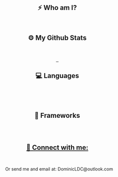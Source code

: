 <h2 align="center">⚡ Who am I?</h2> <br>





<h2 align="center">⚙️ My Github Stats</h2> <br>
<p align="center">
  <a href="https://github.com/anuraghazra/github-readme-stats" target="blank"><img align="center" src="https://github-readme-stats.vercel.app/api?username=DominicV1&theme=radical" alt=""/>  
    <a href="https://git.io/streak-stats" target="blank"><img align="center" src="http://github-readme-streak-stats.herokuapp.com?user=DominicV1&theme=radical&date_format=M%20j%5B%2C%20Y%5D" alt=""/>
      <a href="https://github.com/anuraghazra/github-readme-stats" target="blank"><img align="center" src="https://github-readme-stats.vercel.app/api/top-langs/?username=DominicV1&theme=radical" alt=""/></a>
</p>

<h2 align="center">💻 Languages</h2><br>
<p align="center">
  <a href="https://www.javascript.com/" target="blank"><img align="center" src="https://img.shields.io/badge/JavaScript-323330?style=for-the-badge&logo=javascript&logoColor=F7DF1E" alt=""/></a>
  <a href="https://html.spec.whatwg.org/" target="blank"><img align="center" src="https://img.shields.io/badge/HTML5-E34F26?style=for-the-badge&logo=html5&logoColor=white" alt=""/></a>
  <a href="https://www.w3.org/TR/CSS/#cssv" target="blank"><img align="center" src="https://img.shields.io/badge/CSS3-1572B6?style=for-the-badge&logo=css3&logoColor=white" alt=""/></a>
  <a href="php.net" target="blank"><img align="center" src="https://img.shields.io/badge/PHP-777BB4?style=for-the-badge&logo=php&logoColor=white" alt=""/></a>
  <a href="https://www.mysql.com/" target="blank"><img align="center" src="https://img.shields.io/badge/MySQL-005C84?style=for-the-badge&logo=mysql&logoColor=white" alt=""/></a>
</p>

<h2 align="center">🚀 Frameworks</h2><br>
<p align="center">
  <a href="https://laravel.com/" target="blank"><img align="center" src="https://img.shields.io/badge/Laravel-FF2D20?style=for-the-badge&logo=laravel&logoColor=white" alt=""/</a>
</p>


<h2 align="center">👨 Connect with me:</h2> <br>
<p align="center">
  <a href="https://twitter.com/cinimoD_Dev" target="blank"><img align="center" src="https://img.shields.io/badge/Twitter-1DA1F2?style=for-the-badge&logo=twitter&logoColor=white" alt=""/></a>
  <a href="https://www.linkedin.com/in/dominic-vos-87a234228/" target="blank"><img align="center" src="https://img.shields.io/badge/LinkedIn-0077B5?style=for-the-badge&logo=linkedin&logoColor=white" alt=""/></a>
  <a href="https://www.instagram.com/dominic.ldv/" target="blank"><img align="center" src="https://img.shields.io/badge/Instagram-E4405F?style=for-the-badge&logo=instagram&logoColor=white" alt=""/></a>
  Or send me and email at: DominicLDC@outlook.com
</p>
